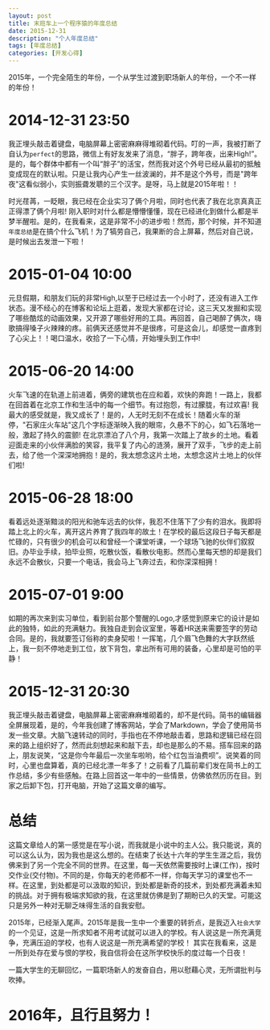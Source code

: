 ```yaml
---
layout: post
title: 末班车上一个程序猿的年度总结
date: 2015-12-31
description: "个人年度总结"
tags: [年度总结]
categories: [开发心得]
---
```


2015年，一个完全陌生的年份，一个从学生过渡到职场新人的年份，一个不一样的年份！

# 2014-12-31 23:50
我正埋头敲击着键盘，电脑屏幕上密密麻麻得堆砌着代码。叮的一声，我被打断了自认为`perfect`的思路，微信上有好友发来了消息，“胖子，跨年夜，出来High!”。是的，每个群体中都有一个叫“胖子”的活宝，然而我对这个外号已经从最初的抵触变成现在的默认啦。只是让我内心产生一丝波澜的，并不是这个外号，而是"跨年夜"这看似弱小，实则振聋发聩的三个汉字。是呀，马上就是2015年啦！！

时光荏苒，一眨眼，我已经在企业实习了俩个月啦，同时也代表了我在北京真真正正得漂了俩个月啦! 刚入职时对什么都是懵懵懂懂，现在已经进化到做什么都是半梦半醒啦。是的，在我看来，这是非常不小的进步啦！然而，那个时候，并不知道`年度总结`是在搞个什么飞机！为了犒劳自己，我果断的合上屏幕，然后对自己说，是时候出去发泄一下啦！
<!-- more -->
# 2015-01-04 10:00
元旦假期，和朋友们玩的非常High,以至于已经过去一个小时了，还没有进入工作状态。漫不经心的在博客和论坛上逛着，发现大家都在讨论，这三天又发掘和实现了哪些酷炫的动画效果，又开源了哪些好用的工具。再回首，自己喝醉了俩次，嗨歌搞得嗓子火辣辣的疼。前俩天还感觉并不是很疼，可是这会儿，却感觉一直疼到了心尖上！！喝口温水，收拾了一下心情，开始埋头到工作中!

# 2015-06-20 14:00
火车飞速的在轨道上前进着，俩旁的建筑也在应和着，欢快的奔跑！一路上，我都在回首着在北京工作和生活中的每一个细节。有过抱怨，有过朦胧，有过欢喜! 我最大的感受就是，我又成长了！是的，人无时无刻不在成长！随着火车的渐停，"石家庄火车站"这几个字标逐渐映入我的眼帘，久悬不下的心，如飞石落地一般，激起了持久的震颤! 在北京漂泊了八个月，我第一次踏上了故乡的土地。看着迎面走来的小伙伴满脸的笑容，我平复了内心的涟漪，展开了双手，飞步的走上前去，给了他一个深深地拥抱！是的，我太想念这片土地，太想念这片土地上的伙伴们啦!

# 2015-06-28 18:00
看着远处逐渐黯淡的阳光和驰车远去的伙伴，我忍不住落下了少有的泪水。我即将踏上北上的火车，离开这片养育了我四年的故土！在学校的最后这段日子每天都是忙碌的，只有很少的机会可以和曾经一个课堂听课，一个球场飞驰的伙伴们叙叙旧。办毕业手续，拍毕业照，吃散伙饭，看散伙电影。然而心里每天想的却是我们永远不会散伙，只要一个电话，我会马上飞奔过去，和你深深相拥！

# 2015-07-01 9:00
如期的再次来到实习单位，看到前台那个警醒的Logo,才感觉到原来它的设计是如此的独特，如此的充满魅力。我独自走到会议室里，等着HR送来需要签字的劳动合同。是的，我就要签订俗称的卖身契啦！一挥笔，几个眉飞色舞的大字跃然纸上，我一刻不停地走到工位，放下背包，拿出所有可用的装备，心里却是可怕的平静！

# 2015-12-31 20:30
我正埋头敲击着键盘，电脑屏幕上密密麻麻堆砌着的，却不是代码。简书的编辑器全屏展现着，是的，今年我创建了博客网站，学会了Markdown，学会了使用简书发一些文章。大脑飞速转动的同时，手指也在不停地敲击着，思路和逻辑已经在回来的路上组织好了，然而此刻想起来和敲下去，却也是那么的不易。搭车回来的路上，朋友说笑，“这是你今年最后一次坐车啦哟，给个红包当油费呗”。说笑着的同时，心里也盘算着，真的已经北漂一年多了！之前看了几篇前辈们发在简书上的工作总结，多少有些感触。在路上回首这一年中的一些情景，仿佛依然历历在目。到家之后卸下包，打开电脑，开始了这篇文章的编写。

# 总结
这篇文章给人的第一感觉是在写小说，而我就是小说中的主人公。我只能说，真的可以这么认为，因为我也是这么想的。在结束了长达十六年的学生生涯之后，我仿佛来到了另一个完全不同的世界。在这里，每一天依然需要按时上课(工作)，按时交作业(交付物)。不同的是，你每天的老师都不一样，你每天学习的课堂也不一样。在这里，到处都是可以汲取的知识，到处都是新奇的技术，到处都充满着未知的挑战。对于拥有极端求知欲的我，在这里就仿佛是到了期盼已久的天堂。可能这只是另外一种对无聊乏味得生活的自我安慰。

2015年，已经渐入尾声。2015年是我一生中一个重要的转折点，是我迈入`社会大学`的一个见证，这是一所求知者不用考试就可以进入的学校。有人说这是一所充满竞争，充满压迫的学校，也有人说这是一所充满希望的学校！
其实在我看来，这是一所到处存在爱与恨的学校，我自信将会在这所学校快乐的度过每一个日夜！

一篇大学生的无聊回忆，一篇职场新人的发奋自白，用以慰藉心灵，无所谓批判与吹捧。

# 2016年，且行且努力！